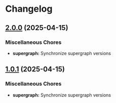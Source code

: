 # Changelog

## [2.0.0](https://github.com/GDYendell/graph-federation/compare/supergraph-v1.0.1...supergraph@v2.0.0) (2025-04-15)


### Miscellaneous Chores

* **supergraph:** Synchronize supergraph versions

## [1.0.1](https://github.com/GDYendell/graph-federation/compare/supergraph@v1.0.0...supergraph@v1.0.1) (2025-04-15)


### Miscellaneous Chores

* **supergraph:** Synchronize supergraph versions
